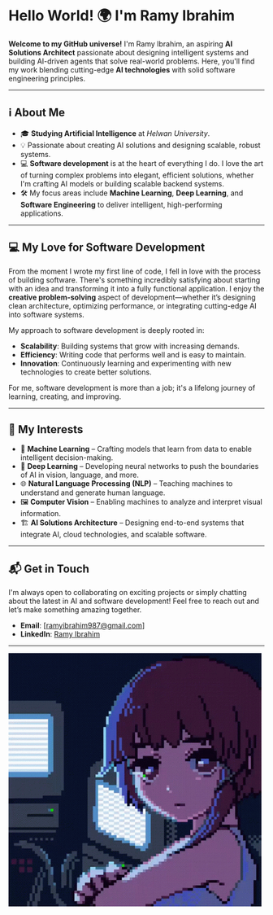# Hello World! 🌍 I'm Ramy Ibrahim

**Welcome to my GitHub universe!** I'm Ramy Ibrahim, an aspiring **AI Solutions Architect** passionate about designing intelligent systems and building AI-driven agents that solve real-world problems. Here, you'll find my work blending cutting-edge **AI technologies** with solid software engineering principles.

---

## ℹ️ About Me

- 🎓 **Studying Artificial Intelligence** at *Helwan University*.
- 💡 Passionate about creating AI solutions and designing scalable, robust systems.
- 💻 **Software development** is at the heart of everything I do. I love the art of turning complex problems into elegant, efficient solutions, whether I'm crafting AI models or building scalable backend systems.
- 🛠️ My focus areas include **Machine Learning**, **Deep Learning**, and **Software Engineering** to deliver intelligent, high-performing applications.

---

## 💻 My Love for Software Development

From the moment I wrote my first line of code, I fell in love with the process of building software. There's something incredibly satisfying about starting with an idea and transforming it into a fully functional application. I enjoy the **creative problem-solving** aspect of development—whether it’s designing clean architecture, optimizing performance, or integrating cutting-edge AI into software systems.

My approach to software development is deeply rooted in:

- **Scalability**: Building systems that grow with increasing demands.
- **Efficiency**: Writing code that performs well and is easy to maintain.
- **Innovation**: Continuously learning and experimenting with new technologies to create better solutions.
  
For me, software development is more than a job; it's a lifelong journey of learning, creating, and improving. 

---

## 🤖 My Interests

- 🧠 **Machine Learning** – Crafting models that learn from data to enable intelligent decision-making.
- 🤖 **Deep Learning** – Developing neural networks to push the boundaries of AI in vision, language, and more.
- 🌐 **Natural Language Processing (NLP)** – Teaching machines to understand and generate human language.
- 🖼️ **Computer Vision** – Enabling machines to analyze and interpret visual information.
- 🏗️ **AI Solutions Architecture** – Designing end-to-end systems that integrate AI, cloud technologies, and scalable software.

---

## 📬 Get in Touch

I'm always open to collaborating on exciting projects or simply chatting about the latest in AI and software development! Feel free to reach out and let’s make something amazing together.

- **Email**: [ramyibrahim987@gmail.com]
- **LinkedIn**: [Ramy Ibrahim](https://www.linkedin.com/in/ramy-ibrahim-02030426)

---

![My Pinterest GIF](https://github.com/ramy-ibrahim-ahmed/ramy-ibrahim-ahmed/blob/main/Lain%20Serial%20Experiments%20Lain%20GIF%20-%20Lain%20Serial%20Experiments%20Lain%20Pixel%20Art%20-%20Descubre%20y%20comparte%20GIF.gif?raw=true)
